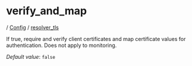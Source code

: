# verify_and_map

/ [Config](../../README.md) / [resolver_tls](../README.md) 

If true, require and verify client certificates and map certificate values for authentication. Does not apply to monitoring.

*Default value*: `false`
